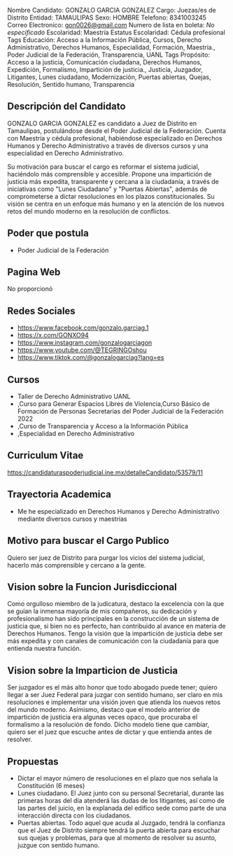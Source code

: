 Nombre Candidato: GONZALO GARCIA GONZALEZ
Cargo: Juezas/es de Distrito
Entidad: TAMAULIPAS
Sexo: HOMBRE
Telefono: 8341003245
Correo Electronico: gon0026@gmail.com
Numero de lista en boleta: *No especificado*
Escolaridad: Maestría
Estatus Escolaridad: Cédula profesional
Tags Educación: Acceso a la Información Pública, Cursos, Derecho Administrativo, Derechos Humanos, Especialidad, Formación, Maestría., Poder Judicial de la Federación, Transparencia, UANL
Tags Propósito: Acceso a la justicia, Comunicación ciudadana, Derechos Humanos, Expedición, Formalismo, Impartición de justicia., Justicia, Juzgador, Litigantes, Lunes ciudadano, Modernización, Puertas abiertas, Quejas, Resolución, Sentido humano, Transparencia


## Descripción del Candidato 

GONZALO GARCIA GONZALEZ es candidato a Juez de Distrito en Tamaulipas, postulándose desde el Poder Judicial de la Federación. Cuenta con Maestría y cédula profesional, habiéndose especializado en Derechos Humanos y Derecho Administrativo a través de diversos cursos y una especialidad en Derecho Administrativo. 

Su motivación para buscar el cargo es reformar el sistema judicial, haciéndolo más comprensible y accesible. Propone una impartición de justicia más expedita, transparente y cercana a la ciudadanía, a través de iniciativas como "Lunes Ciudadano" y "Puertas Abiertas", además de comprometerse a dictar resoluciones en los plazos constitucionales. Su visión se centra en un enfoque más humano y en la atención de los nuevos retos del mundo moderno en la resolución de conflictos.


## Poder que postula

- Poder Judicial de la Federación


## Pagina Web

No proporcionó


## Redes Sociales

- https://www.facebook.com/gonzalo.garciag.1
- https://x.com/GONXO94
- https://www.instagram.com/gonzalogarciagon
- https://www.youtube.com/@TEGRINGOshou
- https://www.tiktok.com/@gonzalogarciag?lang=es


## Cursos

- Taller de Derecho Administrativo   UANL
- ,Curso para Generar Espacios Libres de Violencia,Curso Básico de Formación de Personas Secretarias del Poder Judicial de la Federación  2022
- ,Curso de Transparencia y Acceso a la Información Pública
- ,Especialidad en Derecho Administrativo


## Curriculum Vitae

https://candidaturaspoderjudicial.ine.mx/detalleCandidato/53579/11


## Trayectoria Academica

- Me he especializado en Derechos Humanos y Derecho Administrativo mediante diversos cursos y maestrías


## Motivo para buscar el Cargo Publico

Quiero ser juez de Distrito para purgar los vicios del sistema judicial, hacerlo más comprensible y cercano a la gente.


## Vision sobre la Funcion Jurisdiccional

Como orgulloso miembro de la judicatura, destaco la excelencia con la que se guían la inmensa mayoría de mis compañeros, su dedicación y profesionalismo han sido principales en la construcción de un sistema de justicia que, si bien no es perfecto, han contribuido al avance en materia de Derechos Humanos. Tengo la visión que la impartición de justicia debe ser más expedita y con canales de comunicación con la ciudadanía para que entienda nuestra función.


## Vision sobre la Imparticion de Justicia

Ser juzgador es el más alto honor que todo abogado puede tener; quiero llegar a ser Juez Federal para juzgar con sentido humano, ser claro en mis resoluciones e implementar una visión joven que atienda los nuevos retos del mundo moderno. Asimismo, destaco que el modelo anterior de impartición de justicia era algunas veces opaco, que procuraba el formalismo a la resolución de fondo. Dicho modelo tiene que cambiar, quiero ser el juez que escuche antes de dictar y que entienda antes de resolver.


## Propuestas

- Dictar el mayor número de resoluciones en el plazo que nos señala la Constitución (6 meses)
- Lunes ciudadano. El Juez junto con su personal Secretarial, durante las primeras horas del día atenderá las dudas de los litigantes, así como de las partes del juicio, en la explanada del edifico sede como parte de una interacción directa con los ciudadanos.
- Puertas abiertas. Todo aquel que acuda al Juzgado, tendrá la confianza que el Juez de Distrito siempre tendrá la puerta abierta para escuchar sus quejas y problemas, para que al momento de resolver su asunto, juzgue con sentido humano.

